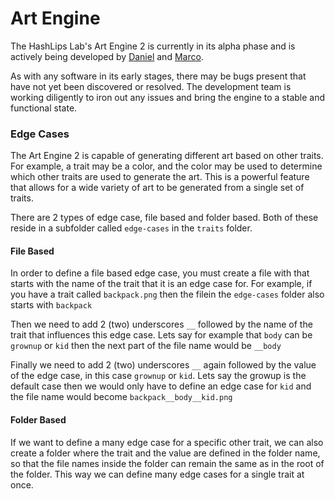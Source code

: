 # Art Engine

The HashLips Lab's Art Engine 2 is currently in its alpha phase and is actively
being developed by [Daniel](https://github.com/HashLips) and
[Marco](https://github.com/Liarco).

As with any software in its early stages, there may be bugs present that have
not yet been discovered or resolved. The development team is working diligently
to iron out any issues and bring the engine to a stable and functional state.

### Edge Cases

The Art Engine 2 is capable of generating different art based on other traits.
For example, a trait may be a color, and the color may be used to determine
which other traits are used to generate the art. This is a powerful feature
that allows for a wide variety of art to be generated from a single set of
traits.

There are 2 types of edge case, file based and folder based.
Both of these reside in a subfolder called `edge-cases` in the `traits` folder.

#### File Based

In order to define a file based edge case, you must create a file with that
starts with the name of the trait that it is an edge case for.
For example, if you have a trait called `backpack.png` then the filein the
`edge-cases` folder also starts with `backpack`

Then we need to add 2 (two) underscores `__` followed by the name of the trait
that influences this edge case. Lets say for example that `body` can be `grownup`
or `kid` then the next part of the file name would be `__body`

Finally we need to add 2 (two) underscores `__` again followed by the value of the
edge case, in this case `grownup` or `kid`. Lets say the growup is the default case
then we would only have to define an edge case for `kid` and the file name would
become `backpack__body__kid.png`

#### Folder Based

If we want to define a many edge case for a specific other trait, we can also create
a folder where the trait and the value are defined in the folder name, so that the
file names inside the folder can remain the same as in the root of the folder.
This way we can define many edge cases for a single trait at once.
